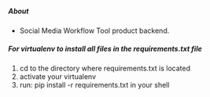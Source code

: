 ##### About
- Social Media Workflow Tool product backend.


##### For virtualenv to install all files in the requirements.txt file

1. cd to the directory where requirements.txt is located
2. activate your virtualenv
3. run: pip install -r requirements.txt in your shell